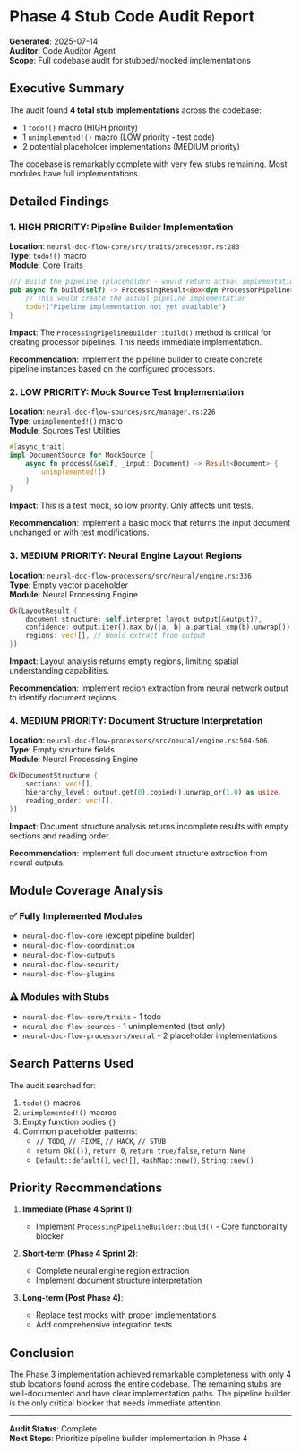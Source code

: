 # Phase 4 Stub Code Audit Report

**Generated**: 2025-07-14  
**Auditor**: Code Auditor Agent  
**Scope**: Full codebase audit for stubbed/mocked implementations

## Executive Summary

The audit found **4 total stub implementations** across the codebase:
- 1 `todo!()` macro (HIGH priority)
- 1 `unimplemented!()` macro (LOW priority - test code)
- 2 potential placeholder implementations (MEDIUM priority)

The codebase is remarkably complete with very few stubs remaining. Most modules have full implementations.

## Detailed Findings

### 1. HIGH PRIORITY: Pipeline Builder Implementation

**Location**: `neural-doc-flow-core/src/traits/processor.rs:283`  
**Type**: `todo!()` macro  
**Module**: Core Traits  

```rust
/// Build the pipeline (placeholder - would return actual implementation)
pub async fn build(self) -> ProcessingResult<Box<dyn ProcessorPipeline>> {
    // This would create the actual pipeline implementation
    todo!("Pipeline implementation not yet available")
}
```

**Impact**: The `ProcessingPipelineBuilder::build()` method is critical for creating processor pipelines. This needs immediate implementation.

**Recommendation**: Implement the pipeline builder to create concrete pipeline instances based on the configured processors.

### 2. LOW PRIORITY: Mock Source Test Implementation

**Location**: `neural-doc-flow-sources/src/manager.rs:226`  
**Type**: `unimplemented!()` macro  
**Module**: Sources Test Utilities  

```rust
#[async_trait]
impl DocumentSource for MockSource {
    async fn process(&self, _input: Document) -> Result<Document> {
        unimplemented!()
    }
}
```

**Impact**: This is a test mock, so low priority. Only affects unit tests.

**Recommendation**: Implement a basic mock that returns the input document unchanged or with test modifications.

### 3. MEDIUM PRIORITY: Neural Engine Layout Regions

**Location**: `neural-doc-flow-processors/src/neural/engine.rs:336`  
**Type**: Empty vector placeholder  
**Module**: Neural Processing Engine  

```rust
Ok(LayoutResult {
    document_structure: self.interpret_layout_output(&output)?,
    confidence: output.iter().max_by(|a, b| a.partial_cmp(b).unwrap()).copied().unwrap_or(0.0),
    regions: vec![], // Would extract from output
})
```

**Impact**: Layout analysis returns empty regions, limiting spatial understanding capabilities.

**Recommendation**: Implement region extraction from neural network output to identify document regions.

### 4. MEDIUM PRIORITY: Document Structure Interpretation

**Location**: `neural-doc-flow-processors/src/neural/engine.rs:504-506`  
**Type**: Empty structure fields  
**Module**: Neural Processing Engine  

```rust
Ok(DocumentStructure {
    sections: vec![],
    hierarchy_level: output.get(0).copied().unwrap_or(1.0) as usize,
    reading_order: vec![],
})
```

**Impact**: Document structure analysis returns incomplete results with empty sections and reading order.

**Recommendation**: Implement full document structure extraction from neural outputs.

## Module Coverage Analysis

### ✅ Fully Implemented Modules
- `neural-doc-flow-core` (except pipeline builder)
- `neural-doc-flow-coordination` 
- `neural-doc-flow-outputs`
- `neural-doc-flow-security`
- `neural-doc-flow-plugins`

### ⚠️ Modules with Stubs
- `neural-doc-flow-core/traits` - 1 todo
- `neural-doc-flow-sources` - 1 unimplemented (test only)
- `neural-doc-flow-processors/neural` - 2 placeholder implementations

## Search Patterns Used

The audit searched for:
1. `todo!()` macros
2. `unimplemented!()` macros  
3. Empty function bodies `{}`
4. Common placeholder patterns:
   - `// TODO`, `// FIXME`, `// HACK`, `// STUB`
   - `return Ok(())`, `return 0`, `return true/false`, `return None`
   - `Default::default()`, `vec![]`, `HashMap::new()`, `String::new()`

## Priority Recommendations

1. **Immediate (Phase 4 Sprint 1)**:
   - Implement `ProcessingPipelineBuilder::build()` - Core functionality blocker

2. **Short-term (Phase 4 Sprint 2)**:
   - Complete neural engine region extraction
   - Implement document structure interpretation

3. **Long-term (Post Phase 4)**:
   - Replace test mocks with proper implementations
   - Add comprehensive integration tests

## Conclusion

The Phase 3 implementation achieved remarkable completeness with only 4 stub locations found across the entire codebase. The remaining stubs are well-documented and have clear implementation paths. The pipeline builder is the only critical blocker that needs immediate attention.

---

**Audit Status**: Complete  
**Next Steps**: Prioritize pipeline builder implementation in Phase 4